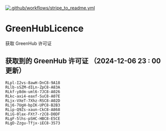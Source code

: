 [![.github/workflows/stripe_to_readme.yml](https://github.com/zjx-kimi/GreenHubLicence/actions/workflows/stripe_to_readme.yml/badge.svg)](https://github.com/zjx-kimi/GreenHubLicence/actions/workflows/stripe_to_readme.yml)
# GreenHubLicence
获取 GreenHub 许可证
## 获取到的 GreenHub 许可证 （2024-12-06 23 : 00 更新）
```
RLpl-I2vs-8awH-DnC8-9A18
RLlb-sSZM-dILn-ZpC8-A83A
RLkf-y8dm-uml6-7JC8-A026
RLkc-axi4-eaxf-SuC8-A07E
RLjx-VXeT-7Xhz-RSC8-A02D
RLj6-7UgH-bpIK-UPC8-B2B3
RLip-Q9Zs-xaun-CkC8-A868
RLiG-0lax-FXt7-r2C8-D0DF
RLgF-5lhs-pSHC-HBC8-E5CE
RLgD-Zzgu-Tfjx-iEC8-3573
```
